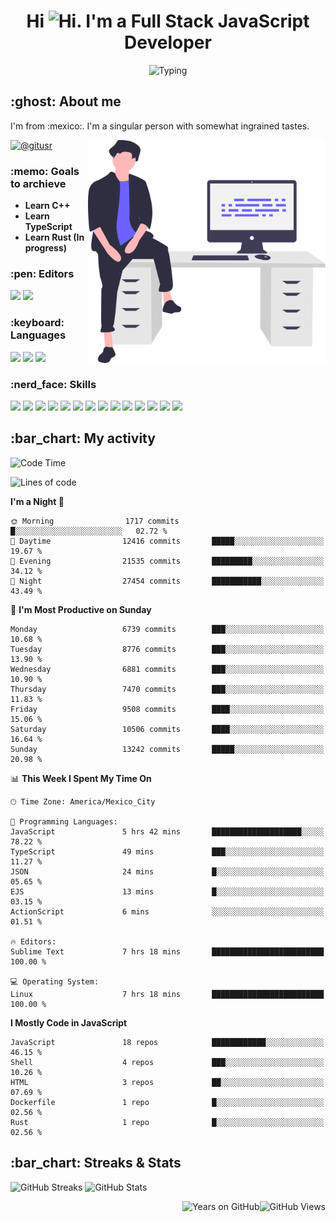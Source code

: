 <h1 align="center">Hi <img src="https://emojis.slackmojis.com/emojis/images/1579216111/7550/pikachu_wave.gif?1579216111" alt="Hi" width="28" />. I'm a Full Stack JavaScript Developer</h1>

<p align="center">  <picture><img src="https://readme-typing-svg.herokuapp.com?color=0389FF&amp;center=true&amp;lines=I+%E2%9D%A4%EF%B8%8F+JavaScript;I+%E2%9D%A4%EF%B8%8F+Anime;I+%E2%9D%A4%EF%B8%8F+Nature" alt="Typing" /></picture>
</p>

<h2>:ghost: About me</h2>

<p>I'm from :mexico:. I'm a singular person with somewhat ingrained tastes.</p>

<picture><img src="https://github.com/hypernova7/hypernova7/raw/main/static/images/undraw_feeling_proud_qne1.svg" align="right" alt="Hero Image" width="380" /></picture>

<p>    <a href="https://t.me/gitusr"><picture><img src="https://genx.vercel.app/api/icon/telegram" alt="@gitusr" /></picture></a>
</p>

<h3>:memo: Goals to archieve</h3>

<ul>
    <li><strong>Learn C++</strong></li>
    <li><strong>Learn TypeScript</strong></li>
    <li><strong>Learn Rust (In progress)</strong></li>
</ul>

<h3>:pen: Editors</h3>

<p>    <picture><img src="https://genx.vercel.app/api/icon/sublimetext" /></picture>
    <picture><img src="https://genx.vercel.app/api/icon/neovim" /></picture>
</p>

<h3>:keyboard: Languages</h3>

<p>    <picture><img src="https://genx.vercel.app/api/icon/javascript" /></picture>
    <picture><img src="https://genx.vercel.app/api/icon/rust" /></picture>
    <picture><img src="https://genx.vercel.app/api/icon/php" /></picture>
</p>

<h3>:nerd_face: Skills</h3>

<p>    <picture><img src="https://genx.vercel.app/api/icon/git" /></picture>
    <picture><img src="https://genx.vercel.app/api/icon/docker" /></picture>
    <picture><img src="https://genx.vercel.app/api/icon/heroku" /></picture>
    <picture><img src="https://genx.vercel.app/api/icon/firebase" /></picture>
    <picture><img src="https://genx.vercel.app/api/icon/sentry" /></picture>
    <picture><img src="https://genx.vercel.app/api/icon/node.js" /></picture>
    <picture><img src="https://genx.vercel.app/api/icon/pnpm" /></picture>
    <picture><img src="https://genx.vercel.app/api/icon/yarn" /></picture>
    <picture><img src="https://genx.vercel.app/api/icon/vue.js" /></picture>
    <picture><img src="https://genx.vercel.app/api/icon/nuxt.js" /></picture>
    <picture><img src="https://genx.vercel.app/api/icon/react" /></picture>
    <picture><img src="https://genx.vercel.app/api/icon/next.js" /></picture>
    <picture><img src="https://genx.vercel.app/api/icon/tailwindcss" /></picture>
    <picture><img src="https://genx.vercel.app/api/icon/webpack" /></picture>
</p>

<h2>:bar_chart: My activity</h2>

<!--START_SECTION:waka-->
![Code Time](http://img.shields.io/badge/Code%20Time-2%2C335%20hrs%2049%20mins-blue)

![Lines of code](https://img.shields.io/badge/From%20Hello%20World%20I%27ve%20Written-5.0%20million%20lines%20of%20code-blue)

**I'm a Night 🦉** 

```text
🌞 Morning                1717 commits        █░░░░░░░░░░░░░░░░░░░░░░░░   02.72 % 
🌆 Daytime                12416 commits       █████░░░░░░░░░░░░░░░░░░░░   19.67 % 
🌃 Evening                21535 commits       █████████░░░░░░░░░░░░░░░░   34.12 % 
🌙 Night                  27454 commits       ███████████░░░░░░░░░░░░░░   43.49 % 
```
📅 **I'm Most Productive on Sunday** 

```text
Monday                   6739 commits        ███░░░░░░░░░░░░░░░░░░░░░░   10.68 % 
Tuesday                  8776 commits        ███░░░░░░░░░░░░░░░░░░░░░░   13.90 % 
Wednesday                6881 commits        ███░░░░░░░░░░░░░░░░░░░░░░   10.90 % 
Thursday                 7470 commits        ███░░░░░░░░░░░░░░░░░░░░░░   11.83 % 
Friday                   9508 commits        ████░░░░░░░░░░░░░░░░░░░░░   15.06 % 
Saturday                 10506 commits       ████░░░░░░░░░░░░░░░░░░░░░   16.64 % 
Sunday                   13242 commits       █████░░░░░░░░░░░░░░░░░░░░   20.98 % 
```


📊 **This Week I Spent My Time On** 

```text
🕑︎ Time Zone: America/Mexico_City

💬 Programming Languages: 
JavaScript               5 hrs 42 mins       ████████████████████░░░░░   78.22 % 
TypeScript               49 mins             ███░░░░░░░░░░░░░░░░░░░░░░   11.27 % 
JSON                     24 mins             █░░░░░░░░░░░░░░░░░░░░░░░░   05.65 % 
EJS                      13 mins             █░░░░░░░░░░░░░░░░░░░░░░░░   03.15 % 
ActionScript             6 mins              ░░░░░░░░░░░░░░░░░░░░░░░░░   01.51 % 

🔥 Editors: 
Sublime Text             7 hrs 18 mins       █████████████████████████   100.00 % 

💻 Operating System: 
Linux                    7 hrs 18 mins       █████████████████████████   100.00 % 
```

**I Mostly Code in JavaScript** 

```text
JavaScript               18 repos            ████████████░░░░░░░░░░░░░   46.15 % 
Shell                    4 repos             ███░░░░░░░░░░░░░░░░░░░░░░   10.26 % 
HTML                     3 repos             ██░░░░░░░░░░░░░░░░░░░░░░░   07.69 % 
Dockerfile               1 repo              █░░░░░░░░░░░░░░░░░░░░░░░░   02.56 % 
Rust                     1 repo              █░░░░░░░░░░░░░░░░░░░░░░░░   02.56 % 
```




<!--END_SECTION:waka-->

<h2>:bar_chart: Streaks &amp; Stats</h2>

<p aling="center">  <picture><source media="(prefers-color-scheme: dark)" srcset="https://github-readme-streak-stats.herokuapp.com/?user=hypernova7&amp;hide_border=true&amp;boder_radius=0&amp;theme=nord"><img src="https://github-readme-streak-stats.herokuapp.com/?user=hypernova7&amp;hide_border=true&amp;boder_radius=0" alt="GitHub Streaks" width="49%" /></picture>
  <picture><source media="(prefers-color-scheme: dark)" srcset="https://gitcard.vercel.app/api?username=hypernova7&amp;show_icons=true&amp;hide_border=true&amp;boder_radius=0&amp;theme=nord"><img src="https://gitcard.vercel.app/api?username=hypernova7&amp;show_icons=true&amp;hide_border=true&amp;boder_radius=0" alt="GitHub Stats" width="49%" /></picture>
</p>

<picture><img src="https://genx.vercel.app/api/views/hypernova7" align="right" alt="GitHub Views" /></picture>
<picture><img src="https://badge.deta.dev/github/years/hypernova7" align="right" alt="Years on GitHub" /></picture>
